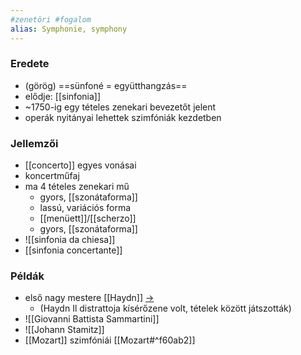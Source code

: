 ```yaml
---
#zenetöri #fogalom
alias: Symphonie, symphony
---
```


### Eredete

- (görög) ==sünfoné = együtthangzás==
- elődje: [[sinfonia]]
- ~1750-ig egy tételes zenekari bevezetőt jelent
- operák nyitányai lehettek szimfóniák kezdetben

### Jellemzői

- [[concerto]] egyes vonásai
- koncertműfaj
- ma 4 tételes zenekari mű
	- gyors, [[szonátaforma]]
	- lassú, variációs forma
	- [[menüett]]/[[scherzo]]
	- gyors, [[szonátaforma]]
- ![[sinfonia da chiesa]]
- [[sinfonia concertante]]

### Példák

- első nagy mestere [[Haydn]] [->](Haydn#^szimfoniai)
	- (Haydn Il distrattoja kísérőzene volt, tételek között játszották)
- ![[Giovanni Battista Sammartini]]
- ![[Johann Stamitz]]
- [[Mozart]] szimfóniái [[Mozart#^f60ab2]]
